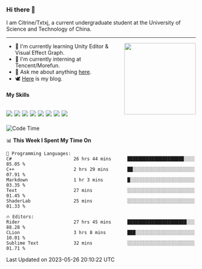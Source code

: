 ### Hi there 👋

I am Citrine/Txtxj, a current undergraduate student at the University of Science and Technology of China.

---

<img align="right" height="190" src="http://github-profile-summary-cards.vercel.app/api/cards/stats?username=txtxj&theme=vue">

- 🌱 I'm currently learning Unity Editor & Visual Effect Graph.
- 🐶 I'm currently interning at Tencent/Morefun.
- 💬 Ask me about anything [here](https://github.com/txtxj/txtxj/issues).
- 🕊️ [Here](https://txtxj.top) is my blog.

#### My Skills

![](https://img.shields.io/badge/C%23-239120?logo=csharp&logoColor=fff)
![](https://img.shields.io/badge/Unity-000000?logo=unity&logoColor=fff)
![](https://img.shields.io/badge/Python-3e74a2?logo=python&logoColor=fff)
![](https://img.shields.io/badge/C++-65318e?logo=cplusplus&logoColor=fff)
![](https://img.shields.io/badge/C-5654a2?logo=c&logoColor=fff)
![](https://img.shields.io/badge/Blender-f5792a?logo=blender&logoColor=fff)
![](https://img.shields.io/badge/MS%20SQL-cc2927?logo=microsoftsqlserver&logoColor=fff)
![](https://img.shields.io/badge/My%20SQL-4479a1?logo=mysql&logoColor=fff)
---

<!--START_SECTION:waka-->
![Code Time](http://img.shields.io/badge/Code%20Time-933%20hrs%2037%20mins-blue)

📊 **This Week I Spent My Time On** 

```text
💬 Programming Languages: 
C#                       26 hrs 44 mins      █████████████████████░░░░   85.05 % 
C++                      2 hrs 29 mins       ██░░░░░░░░░░░░░░░░░░░░░░░   07.91 % 
Markdown                 1 hr 3 mins         █░░░░░░░░░░░░░░░░░░░░░░░░   03.35 % 
Text                     27 mins             ░░░░░░░░░░░░░░░░░░░░░░░░░   01.45 % 
ShaderLab                25 mins             ░░░░░░░░░░░░░░░░░░░░░░░░░   01.33 % 

🔥 Editors: 
Rider                    27 hrs 45 mins      ██████████████████████░░░   88.28 % 
CLion                    3 hrs 8 mins        ███░░░░░░░░░░░░░░░░░░░░░░   10.01 % 
Sublime Text             32 mins             ░░░░░░░░░░░░░░░░░░░░░░░░░   01.71 % 
```


 Last Updated on 2023-05-26 20:10:22 UTC
<!--END_SECTION:waka-->
